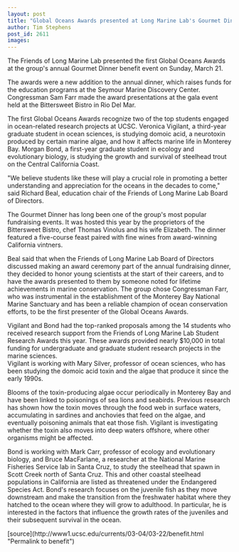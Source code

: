 ```yaml
---
layout: post
title: "Global Oceans Awards presented at Long Marine Lab's Gourmet Dinner benefit"
author: Tim Stephens
post_id: 2611
images:
---
```


<p>
  The Friends of Long Marine Lab presented the first Global Oceans Awards at the group's annual Gourmet Dinner benefit event on Sunday, March 21.
</p>
<p>
  The awards were a new addition to the annual dinner, which raises funds for the education programs at the Seymour Marine Discovery Center. Congressman Sam Farr made the award presentations at the gala event held at the Bittersweet Bistro in Rio Del Mar.<br>
</p>
<p>
  The first Global Oceans Awards recognize two of the top students engaged in ocean-related research projects at UCSC. Veronica Vigilant, a third-year graduate student in ocean sciences, is studying domoic acid, a neurotoxin produced by certain marine algae, and how it affects marine life in Monterey Bay. Morgan Bond, a first-year graduate student in ecology and evolutionary biology, is studying the growth and survival of steelhead trout on the Central California Coast.<br>
</p>
<p>
  "We believe students like these will play a crucial role in promoting a better understanding and appreciation for the oceans in the decades to come," said Richard Beal, education chair of the Friends of Long Marine Lab Board of Directors.<br>
</p>
<p>
  The Gourmet Dinner has long been one of the group's most popular fundraising events. It was hosted this year by the proprietors of the Bittersweet Bistro, chef Thomas Vinolus and his wife Elizabeth. The dinner featured a five-course feast paired with fine wines from award-winning California vintners.<br>
</p>
<p>
  Beal said that when the Friends of Long Marine Lab Board of Directors discussed making an award ceremony part of the annual fundraising dinner, they decided to honor young scientists at the start of their careers, and to have the awards presented to them by someone noted for lifetime achievements in marine conservation. The group chose Congressman Farr, who was instrumental in the establishment of the Monterey Bay National Marine Sanctuary and has been a reliable champion of ocean conservation efforts, to be the first presenter of the Global Oceans Awards.<br>
</p>
<p>
  Vigilant and Bond had the top-ranked proposals among the 14 students who received research support from the Friends of Long Marine Lab Student Research Awards this year. These awards provided nearly $10,000 in total funding for undergraduate and graduate student research projects in the marine sciences.<br>
  Vigilant is working with Mary Silver, professor of ocean sciences, who has been studying the domoic acid toxin and the algae that produce it since the early 1990s.
</p>
<p>
  Blooms of the toxin-producing algae occur periodically in Monterey Bay and have been linked to poisonings of sea lions and seabirds. Previous research has shown how the toxin moves through the food web in surface waters, accumulating in sardines and anchovies that feed on the algae, and eventually poisoning animals that eat those fish. Vigilant is investigating whether the toxin also moves into deep waters offshore, where other organisms might be affected.<br>
</p>
<p>
  Bond is working with Mark Carr, professor of ecology and evolutionary biology, and Bruce MacFarlane, a researcher at the National Marine Fisheries Service lab in Santa Cruz, to study the steelhead that spawn in Scott Creek north of Santa Cruz. This and other coastal steelhead populations in California are listed as threatened under the Endangered Species Act. Bond's research focuses on the juvenile fish as they move downstream and make the transition from the freshwater habitat where they hatched to the ocean where they will grow to adulthood. In particular, he is interested in the factors that influence the growth rates of the juveniles and their subsequent survival in the ocean.<br>
</p>
[source](http://www1.ucsc.edu/currents/03-04/03-22/benefit.html "Permalink to benefit")
